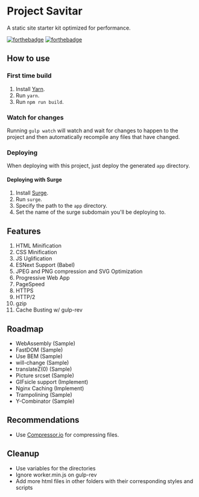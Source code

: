 # Project Savitar
A static site starter kit optimized for performance.

[![forthebadge](http://forthebadge.com/images/badges/powered-by-electricity.svg)](http://forthebadge.com)
[![forthebadge](http://forthebadge.com/images/badges/built-with-love.svg)](http://forthebadge.com)

## How to use

### First time build
1. Install [Yarn](https://yarnpkg.com/).
2. Run `yarn`.
2. Run `npm run build`.

### Watch for changes
Running `gulp watch` will watch and wait for changes to happen to the project and then automatically recompile any files that have changed.

### Deploying
When deploying with this project, just deploy the generated `app` directory.

#### Deploying with Surge
1. Install [Surge](http://surge.sh/).
2. Run `surge`.
3. Specify the path to the `app` directory.
4. Set the name of the surge subdomain you'll be deploying to.

## Features
1. HTML Minification
2. CSS Minification
3. JS Uglification
4. ESNext Support (Babel)
5. JPEG and PNG compression and SVG Optimization
6. Progressive Web App
7. PageSpeed
8. HTTPS
9. HTTP/2
10. gzip
11. Cache Busting w/ gulp-rev

## Roadmap
- WebAssembly (Sample)
- FastDOM (Sample)
- Use BEM (Sample)
- will-change (Sample)
- translateZ(0) (Sample)
- Picture srcset (Sample)
- GIFsicle support (Implement)
- Nginx Caching (Implement)
- Trampolining (Sample)
- Y-Combinator (Sample)

## Recommendations
- Use [Compressor.io](https://compressor.io) for compressing files.

## Cleanup
- Use variables for the directories
- Ignore worker.min.js on gulp-rev
- Add more html files in other folders with their corresponding styles and scripts